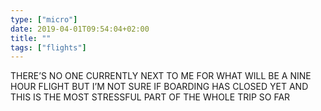 ```yaml
---
type: ["micro"]
date: 2019-04-01T09:54:04+02:00
title: ""
tags: ["flights"]
---
```

THERE’S NO ONE CURRENTLY NEXT TO ME FOR WHAT WILL BE A NINE HOUR FLIGHT BUT I’M NOT SURE IF BOARDING HAS CLOSED YET AND THIS IS THE MOST STRESSFUL PART OF THE WHOLE TRIP SO FAR
